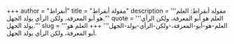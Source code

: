 +++
author = "أبقراط"
title = "مقولة أبقراط"
description = '''مقولة أبقراط: العلم هو أبو المعرفة، ولكن الرأي يولد الجهل.'''
quote = '''العلم هو أبو المعرفة، ولكن الرأي يولد الجهل.'''
slug = '''العلم-هو-أبو-المعرفة،-ولكن-الرأي-يولد-الجهل'''
+++
العلم هو أبو المعرفة، ولكن الرأي يولد الجهل.
